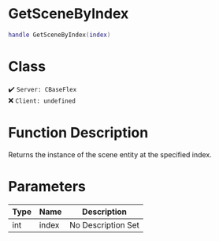 # GetSceneByIndex
```lua
handle GetSceneByIndex(index)
```
# Class
✔️ `Server: CBaseFlex`  
❌ `Client: undefined`  

# Function Description
Returns the instance of the scene entity at the specified index.
# Parameters
Type|Name|Description
--|--|--
int|index|No Description Set
